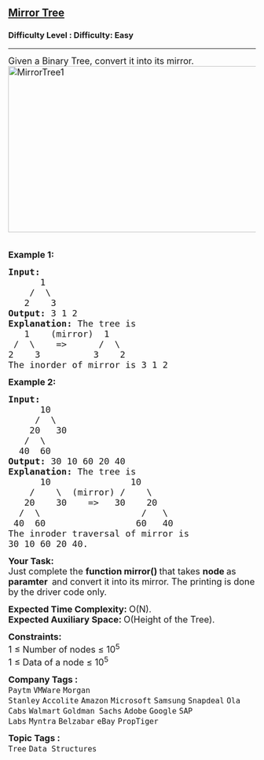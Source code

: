 <h2><a href="https://www.geeksforgeeks.org/problems/mirror-tree/1?page=1&company=Amazon&difficulty=Easy&status=unsolved&sortBy=submissions">Mirror Tree</a></h2><h3>Difficulty Level : Difficulty: Easy</h3><hr><div class="problems_problem_content__Xm_eO"><p><span style="font-size:18px">Given a Binary Tree, convert it into its mirror.<br>
<img alt="MirrorTree1" class="aligncenter size-full wp-image-663" src="https://contribute.geeksforgeeks.org/wp-content/uploads/mirrortrees.jpg" style="height:338px; width:591px" title="MirrorTree1">&nbsp;&nbsp;&nbsp;&nbsp;&nbsp;&nbsp;&nbsp;&nbsp;&nbsp;&nbsp;&nbsp;&nbsp; </span></p>

<p><span style="font-size:18px"><strong>Example 1:</strong></span></p>

<pre><span style="font-size:18px"><strong>Input:
</strong>      1
&nbsp;   /  \
&nbsp;  2    3
<strong>Output: </strong>3 1 2<strong>
Explanation: </strong>The tree is
&nbsp;&nbsp; 1&nbsp;&nbsp;  (mirror)  1
 /&nbsp;&nbsp;\&nbsp;&nbsp;  =&gt;&nbsp;&nbsp;&nbsp;&nbsp;&nbsp; /&nbsp; \
2&nbsp;&nbsp;&nbsp; 3&nbsp;&nbsp;&nbsp;&nbsp;&nbsp;&nbsp;&nbsp;&nbsp;&nbsp; 3&nbsp;&nbsp;  2
The inorder of mirror is 3 1 2</span>
</pre>

<p><span style="font-size:18px"><strong>Example 2:</strong></span></p>

<pre><span style="font-size:18px"><strong>Input:
</strong>      10
&nbsp;    /  \
&nbsp;   20   30
&nbsp;  /  \
&nbsp; 40  60
<strong>Output: </strong>30 10 60 20 40<strong>
Explanation: </strong>The tree is
&nbsp;&nbsp;&nbsp;&nbsp;&nbsp; 10&nbsp;&nbsp;&nbsp;&nbsp;&nbsp;&nbsp;&nbsp;&nbsp;&nbsp;&nbsp;&nbsp;&nbsp;&nbsp;&nbsp; 10
&nbsp;&nbsp;  /&nbsp;&nbsp;&nbsp;&nbsp;\&nbsp;&nbsp;(mirror) /&nbsp;&nbsp;&nbsp; \
&nbsp;  20&nbsp;&nbsp;&nbsp; 30&nbsp;&nbsp;&nbsp; =&gt; &nbsp; 30&nbsp;&nbsp;&nbsp; 20
&nbsp; /&nbsp;&nbsp;\&nbsp;&nbsp;&nbsp;&nbsp;&nbsp;&nbsp;&nbsp;&nbsp;&nbsp;&nbsp;&nbsp;&nbsp;&nbsp;&nbsp;&nbsp;    /&nbsp;&nbsp;&nbsp;\
&nbsp;40&nbsp; 60&nbsp;&nbsp;&nbsp;&nbsp;&nbsp;&nbsp;&nbsp;&nbsp;&nbsp;&nbsp;&nbsp;&nbsp;&nbsp;&nbsp;&nbsp;&nbsp; 60&nbsp;&nbsp;&nbsp;40
The inroder traversal of mirror is
30 10 60 20 40.</span></pre>

<p><span style="font-size:18px"><strong>Your Task:</strong><br>
Just complete the <strong>function mirror()&nbsp;</strong>that takes <strong>node </strong>as <strong>paramter&nbsp; </strong>and convert it into its mirror. The printing is done by the driver code only.</span></p>

<p><span style="font-size:18px"><strong>Expected Time Complexity:&nbsp;</strong>O(N).<br>
<strong>Expected Auxiliary Space:&nbsp;</strong>O(Height of the Tree).</span></p>

<p><span style="font-size:18px"><strong>Constraints:</strong><br>
1 ≤ Number of nodes ≤ 10<sup>5</sup><br>
1 ≤ Data of a node ≤ 10<sup>5</sup></span></p>
</div><p><span style=font-size:18px><strong>Company Tags : </strong><br><code>Paytm</code>&nbsp;<code>VMWare</code>&nbsp;<code>Morgan Stanley</code>&nbsp;<code>Accolite</code>&nbsp;<code>Amazon</code>&nbsp;<code>Microsoft</code>&nbsp;<code>Samsung</code>&nbsp;<code>Snapdeal</code>&nbsp;<code>Ola Cabs</code>&nbsp;<code>Walmart</code>&nbsp;<code>Goldman Sachs</code>&nbsp;<code>Adobe</code>&nbsp;<code>Google</code>&nbsp;<code>SAP Labs</code>&nbsp;<code>Myntra</code>&nbsp;<code>Belzabar</code>&nbsp;<code>eBay</code>&nbsp;<code>PropTiger</code>&nbsp;<br><p><span style=font-size:18px><strong>Topic Tags : </strong><br><code>Tree</code>&nbsp;<code>Data Structures</code>&nbsp;